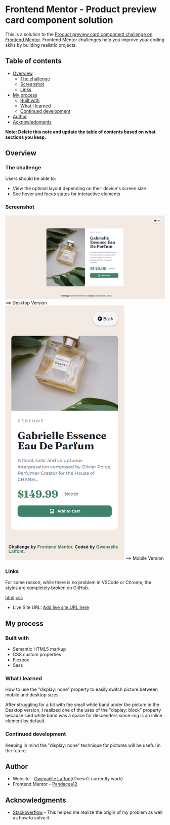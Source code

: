 # Frontend Mentor - Product preview card component solution

This is a solution to the [Product preview card component challenge on Frontend Mentor](https://www.frontendmentor.io/challenges/product-preview-card-component-GO7UmttRfa). Frontend Mentor challenges help you improve your coding skills by building realistic projects. 

## Table of contents

- [Overview](#overview)
  - [The challenge](#the-challenge)
  - [Screenshot](#screenshot)
  - [Links](#links)
- [My process](#my-process)
  - [Built with](#built-with)
  - [What I learned](#what-i-learned)
  - [Continued development](#continued-development)
- [Author](#author)
- [Acknowledgments](#acknowledgments)

**Note: Delete this note and update the table of contents based on what sections you keep.**

## Overview

### The challenge

Users should be able to:

- View the optimal layout depending on their device's screen size
- See hover and focus states for interactive elements

### Screenshot

![](./images/ppc-desktop.png) ==> Desktop Version
![](./images/ppc-mobile.png) ==> Mobile Version



### Links

For some reason, while there is no problem in VSCode or Chrome, the styles are completely broken on GitHub.

[html](https://github.com/Pandacea12/Project-Repository/blob/main/Pages/product-preview-card-component-main/product-preview-card-component.html)
[css](https://github.com/Pandacea12/Project-Repository/blob/main/styles/product-preview-card-component.css)

- Live Site URL: [Add live site URL here](https://your-live-site-url.com)

## My process

### Built with

- Semantic HTML5 markup
- CSS custom properties
- Flexbox
- Sass


### What I learned

How to use the "display: none" property to easily switch picture between mobile and desktop sizes.

After struggling for a bit with the small white band under the picture in the Desktop version, I realized one of the uses of the "display: block" property because said white band was a space for descenders since img is an inline element by default.

### Continued development

Keeping in mind the "display: none" technique for pictures will be useful in the future.


## Author

- Website - [Gwenaëlle Laffont](https://pandacea12.github.io/Project-Repository/)(Doesn't currently work)
- Frontend Mentor - [Pandacea12](https://www.frontendmentor.io/profile/Pandacea12)


## Acknowledgments

- [Stackoverflow](https://stackoverflow.com/questions/7774814/remove-white-space-below-image) - This helped me realize the origin of my problem as well as how to solve it.